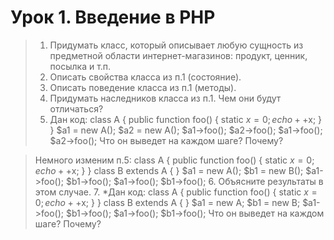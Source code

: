 # Урок 1. Введение в PHP
>1. Придумать класс, который описывает любую сущность из предметной области интернет-магазинов: продукт, ценник, посылка и т.п.
>2. Описать свойства класса из п.1 (состояние).
>3. Описать поведение класса из п.1 (методы).
>4. Придумать наследников класса из п.1. Чем они будут отличаться?
>5. Дан код:
class A {
    public function foo() {
        static $x = 0;
        echo ++$x;
    }
}
$a1 = new A();
$a2 = new A();
$a1->foo();
$a2->foo();
$a1->foo();
$a2->foo();
Что он выведет на каждом шаге? Почему?

>Немного изменим п.5:
class A {
    public function foo() {
        static $x = 0;
        echo ++$x;
    }
}
class B extends A {
}
$a1 = new A();
$b1 = new B();
$a1->foo(); 
$b1->foo(); 
$a1->foo(); 
$b1->foo();
>6. Объясните результаты в этом случае.
>7. *Дан код:
class A {
    public function foo() {
        static $x = 0;
        echo ++$x;
    }
}
class B extends A {
}
$a1 = new A;
$b1 = new B;
$a1->foo(); 
$b1->foo(); 
$a1->foo(); 
$b1->foo(); 
>Что он выведет на каждом шаге? Почему?
